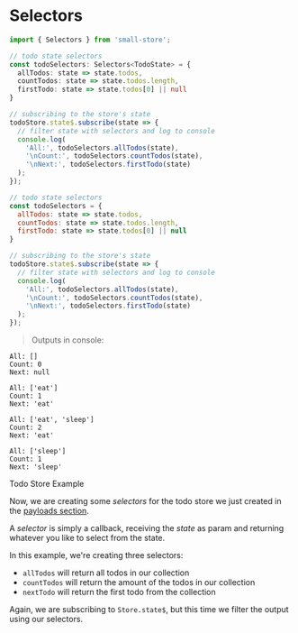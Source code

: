# Selectors

```typescript
import { Selectors } from 'small-store';

// todo state selectors
const todoSelectors: Selectors<TodoState> = {
  allTodos: state => state.todos,
  countTodos: state => state.todos.length,
  firstTodo: state => state.todos[0] || null
}

// subscribing to the store's state
todoStore.state$.subscribe(state => {
  // filter state with selectors and log to console
  console.log(
    'All:', todoSelectors.allTodos(state),
    '\nCount:', todoSelectors.countTodos(state),
    '\nNext:', todoSelectors.firstTodo(state)
  );
});
```

```javascript
// todo state selectors
const todoSelectors = {
  allTodos: state => state.todos,
  countTodos: state => state.todos.length,
  firstTodo: state => state.todos[0] || null
}

// subscribing to the store's state
todoStore.state$.subscribe(state => {
  // filter state with selectors and log to console
  console.log(
    'All:', todoSelectors.allTodos(state),
    '\nCount:', todoSelectors.countTodos(state),
    '\nNext:', todoSelectors.firstTodo(state)
  );
});
```

> Outputs in console:

```text
All: []
Count: 0
Next: null

All: ['eat']
Count: 1
Next: 'eat'

All: ['eat', 'sleep']
Count: 2
Next: 'eat'

All: ['sleep']
Count: 1
Next: 'sleep'
```

<p class="subtitle">Todo Store Example</p>

Now, we are creating some _selectors_ for the todo store we just created in the
[payloads section](#payloads).

A _selector_ is simply a callback, receiving the _state_ as param and returning
whatever you like to select from the state.

In this example, we're creating three selectors:

- `allTodos` will return all todos in our collection
- `countTodos` will return the amount of the todos in our collection
- `nextTodo` will return the first todo from the collection

Again, we are subscribing to `Store.state$`, but this time we filter the output
using our selectors.
